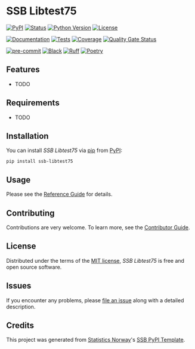 # SSB Libtest75

[![PyPI](https://img.shields.io/pypi/v/ssb-libtest75.svg)][pypi status]
[![Status](https://img.shields.io/pypi/status/ssb-libtest75.svg)][pypi status]
[![Python Version](https://img.shields.io/pypi/pyversions/ssb-libtest75)][pypi status]
[![License](https://img.shields.io/pypi/l/ssb-libtest75)][license]

[![Documentation](https://github.com/statisticsnorway/ssb-libtest75/actions/workflows/docs.yml/badge.svg)][documentation]
[![Tests](https://github.com/statisticsnorway/ssb-libtest75/actions/workflows/tests.yml/badge.svg)][tests]
[![Coverage](https://sonarcloud.io/api/project_badges/measure?project=statisticsnorway_ssb-libtest75&metric=coverage)][sonarcov]
[![Quality Gate Status](https://sonarcloud.io/api/project_badges/measure?project=statisticsnorway_ssb-libtest75&metric=alert_status)][sonarquality]

[![pre-commit](https://img.shields.io/badge/pre--commit-enabled-brightgreen?logo=pre-commit&logoColor=white)][pre-commit]
[![Black](https://img.shields.io/badge/code%20style-black-000000.svg)][black]
[![Ruff](https://img.shields.io/endpoint?url=https://raw.githubusercontent.com/astral-sh/ruff/main/assets/badge/v2.json)](https://github.com/astral-sh/ruff)
[![Poetry](https://img.shields.io/endpoint?url=https://python-poetry.org/badge/v0.json)][poetry]

[pypi status]: https://pypi.org/project/ssb-libtest75/
[documentation]: https://statisticsnorway.github.io/ssb-libtest75
[tests]: https://github.com/statisticsnorway/ssb-libtest75/actions?workflow=Tests

[sonarcov]: https://sonarcloud.io/summary/overall?id=statisticsnorway_ssb-libtest75
[sonarquality]: https://sonarcloud.io/summary/overall?id=statisticsnorway_ssb-libtest75
[pre-commit]: https://github.com/pre-commit/pre-commit
[black]: https://github.com/psf/black
[poetry]: https://python-poetry.org/

## Features

- TODO

## Requirements

- TODO

## Installation

You can install _SSB Libtest75_ via [pip] from [PyPI]:

```console
pip install ssb-libtest75
```

## Usage

Please see the [Reference Guide] for details.

## Contributing

Contributions are very welcome.
To learn more, see the [Contributor Guide].

## License

Distributed under the terms of the [MIT license][license],
_SSB Libtest75_ is free and open source software.

## Issues

If you encounter any problems,
please [file an issue] along with a detailed description.

## Credits

This project was generated from [Statistics Norway]'s [SSB PyPI Template].

[statistics norway]: https://www.ssb.no/en
[pypi]: https://pypi.org/
[ssb pypi template]: https://github.com/statisticsnorway/ssb-pypitemplate
[file an issue]: https://github.com/statisticsnorway/ssb-libtest75/issues
[pip]: https://pip.pypa.io/

<!-- github-only -->

[license]: https://github.com/statisticsnorway/ssb-libtest75/blob/main/LICENSE
[contributor guide]: https://github.com/statisticsnorway/ssb-libtest75/blob/main/CONTRIBUTING.md
[reference guide]: https://statisticsnorway.github.io/ssb-libtest75/reference.html

